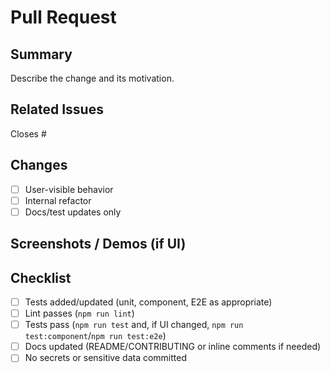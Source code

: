 # Pull Request

## Summary

Describe the change and its motivation.

## Related Issues

Closes #

## Changes

- [ ] User-visible behavior
- [ ] Internal refactor
- [ ] Docs/test updates only

## Screenshots / Demos (if UI)

## Checklist

- [ ] Tests added/updated (unit, component, E2E as appropriate)
- [ ] Lint passes (`npm run lint`)
- [ ] Tests pass (`npm run test` and, if UI changed, `npm run test:component`/`npm run test:e2e`)
- [ ] Docs updated (README/CONTRIBUTING or inline comments if needed)
- [ ] No secrets or sensitive data committed
